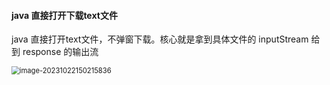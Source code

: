 

#### java 直接打开下载text文件

java 直接打开text文件，不弹窗下载。核心就是拿到具体文件的 inputStream 给到 response 的输出流

<img src="https://blog-07.oss-cn-guangzhou.aliyuncs.com/picBak/image-20231022150215836.png" alt="image-20231022150215836" style="zoom: 80%;" />